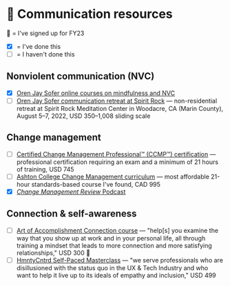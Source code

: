 # 🚧 Communication resources

🌟 = I've signed up for FY23
- [x] = I've done this
- [ ] = I haven't done this

## Nonviolent communication (NVC)

- [x] [Oren Jay Sofer online courses on mindfulness and NVC](https://www.orenjaysofer.com/schedule)
- [ ] [Oren Jay Sofer communication retreat at Spirit Rock](https://www.orenjaysofer.com/schedule/spirit-rock-aug22) — non-residential retreat at Spirit Rock Meditation Center in Woodacre, CA (Marin County), August 5–7, 2022, USD 350–1,008 sliding scale

## Change management

- [ ] [Certified Change Management Professional™ (CCMP™) certification](https://www.acmpglobal.org/page/ccmp) — professional certification requiring an exam and a minimum of 21 hours of training, USD 745
- [ ] [Ashton College Change Management curriculum](https://www.ashtoncollege.ca/programs/change-management/) — most affordable 21-hour standards-based course I've found, CAD 995
- [x] [_Change Management Review_ Podcast](https://www.changemanagementreview.com/change-management-podcasts/)

## Connection & self-awareness

- [ ] [Art of Accomplishment Connection course](https://info.artofaccomplishment.com/connection/) — "help[s] you examine the way that you show up at work and in your personal life, all through training a mindset that leads to more connection and more satisfying relationships," USD 300 🌟
- [ ] [HmntyCntrd Self-Paced Masterclass](https://hmntycntrd.com/) — "we serve professionals who are disillusioned with the status quo in the UX & Tech Industry and who want to help it live up to its ideals of empathy and inclusion," USD 499
